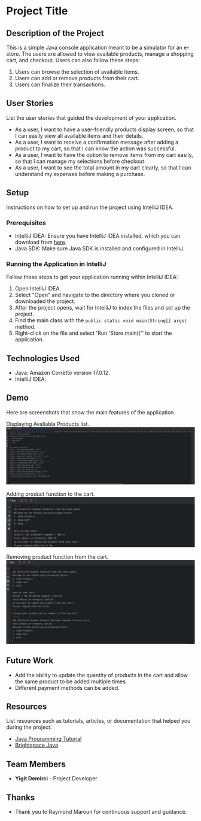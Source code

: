 # Project Title

## Description of the Project
This is a simple Java console application meant to be a simulator for an e-store.
The users are allowed to view available products, manage a shopping cart, and checkout.
Users can also follow these steps:
1. Users can browse the selection of available items.
2. Users can add or remove products from their cart.
3. Users can finalize their transactions.

## User Stories

List the user stories that guided the development of your application.
- As a user, I want to have a user-friendly products display screen, so that I can easily view all available items and their details.
- As a user, I want to receive a confirmation message after adding a product to my cart, so that I can know the action was successful.
- As a user, I want to have the option to remove items from my cart easily, so that I can manage my selections before checkout.
- As a user, I want to see the total amount in my cart clearly, so that I can understand my expenses before making a purchase.

## Setup

Instructions on how to set up and run the project using IntelliJ IDEA.

### Prerequisites

- IntelliJ IDEA: Ensure you have IntelliJ IDEA installed, which you can download from [here](https://www.jetbrains.com/idea/download/).
- Java SDK: Make sure Java SDK is installed and configured in IntelliJ.

### Running the Application in IntelliJ

Follow these steps to get your application running within IntelliJ IDEA:

1. Open IntelliJ IDEA.
2. Select "Open" and navigate to the directory where you cloned or downloaded the project.
3. After the project opens, wait for IntelliJ to index the files and set up the project.
4. Find the main class with the `public static void main(String[] args)` method.
5. Right-click on the file and select 'Run 'Store.main()'' to start the application.

## Technologies Used

- Java: Amazon Corretto version 17.0.12.
- IntelliJ IDEA.

## Demo
Here are screenshots that show the main features of the application.

Displaying Avaliable Products list.
![Listing Products.JPG](imgs%2FListing%20Products.JPG)

Adding product function to the cart.
![SELECTED ITEM ADDING.JPG](imgs%2FSELECTED%20ITEM%20ADDING.JPG)

Removing product function from the cart.
![Product removal.JPG](imgs%2FProduct%20removal.JPG)

## Future Work

- Add the ability to update the quantity of products in the cart and allow the same product to be added multiple times.
- Different payment methods can be added.

## Resources

List resources such as tutorials, articles, or documentation that helped you during the project.

- [Java Programming Tutorial](https://www.w3schools.com/java/)
- [Brightspace Java](https://yearup.brightspace.com/d2l/home/8605)

## Team Members

- **Yigit Demirci** - Project Developer.

## Thanks

- Thank you to Raymond Maroun for continuous support and guidance.
